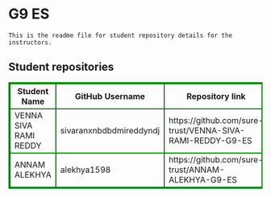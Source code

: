 # G9 ES
    This is the readme file for student repository details for the instructors.
## Student repositories 
<table style="border : 2px solid green; width:100%;">
<tr >
<th style="border : 2px solid green;">Student Name</th>
<th style="border : 2px solid green;">GitHub Username</th>
<th style="border : 2px solid green;">Repository link</th>
</tr>
<tr style="border : 2px solid green;">
<td style="border : 2px solid green;">VENNA SIVA RAMI REDDY</td> 

<td style="border : 2px solid green;">sivaranxnbdbdmireddyndj</td> 

<td style="border : 2px solid green;">https://github.com/sure-trust/VENNA-SIVA-RAMI-REDDY-G9-ES</td> 
</tr>

<tr style="border : 2px solid green;">
<td style="border : 2px solid green;">ANNAM ALEKHYA</td> 

<td style="border : 2px solid green;">alekhya1598</td> 

<td style="border : 2px solid green;">https://github.com/sure-trust/ANNAM-ALEKHYA-G9-ES</td> 
</tr>
